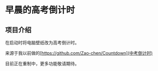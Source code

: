 # 早晨的高考倒计时

## 项目介绍

在启动时将电脑壁纸改为高考倒计时。

来源于我以前做的[https://github.com/Zao-chen/Countdown](中考倒计时)

目前正在重制中，更多功能敬请期待。
